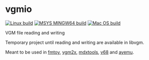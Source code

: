 # vgmio
[![Linux build](https://github.com/vampirefrog/vgmio/actions/workflows/linux.yml/badge.svg)](https://github.com/vampirefrog/vgmio/actions/workflows/linux.yml) [![MSYS MINGW64 build](https://github.com/vampirefrog/vgmio/actions/workflows/msys-mingw64.yml/badge.svg)](https://github.com/vampirefrog/vgmio/actions/workflows/msys-mingw64.yml) [![Mac OS build](https://github.com/vampirefrog/vgmio/actions/workflows/macos.yml/badge.svg)](https://github.com/vampirefrog/vgmio/actions/workflows/macos.yml)

VGM file reading and writing

Temporary project until reading and writing are available in libvgm.

Meant to be used in [fmtoy](https://github.com/vampirefrog/fmtoy), [vgm2x](https://github.com/vampirefrog/vgm2x), [mdxtools](https://github.com/vampirefrog/mdxtools), [v68](https://github.com/vampirefrog/v68) and [ayemu](https://github.com/vampirefrog/ayemu).